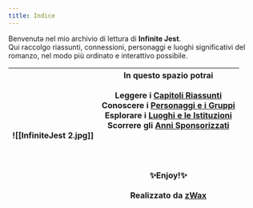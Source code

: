 ```yaml
---
title: Indice
---
```

Benvenutə nel mio archivio di lettura di **Infinite Jest**.  
Qui raccolgo riassunti, connessioni, personaggi e luoghi significativi del romanzo, nel modo più ordinato e interattivo possibile.

| ![[InfiniteJest 2.jpg]] | In questo spazio potrai<br><br>Leggere i [Capitoli Riassunti](CAPITOLI/)<br>Conoscere i [Personaggi e i Gruppi](PERSONAGGI/)<br>Esplorare i [Luoghi e le Istituzioni](LUOGHI/)<br>Scorrere gli [Anni Sponsorizzati](CALENDARIO/)<br><br><br><br><br>✨Enjoy!✨<br><br>Realizzato da [zWax](https://linktr.ee/zWax) |
| ----------------------- | ---------------------------------------------------------------------------------------------------------------------------------------------------------------------------------------------------------------------------------------------------------------------------------------------------------------- |
